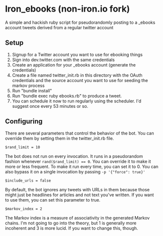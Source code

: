 # Iron_ebooks (non-iron.io fork)

A simple and hackish ruby script for pseudorandomly posting to a _ebooks account tweets derived from a regular twitter account

## Setup

1. Signup for a Twitter account you want to use for ebooking things
2. Sign into dev.twitter.com with the same credentials
3. Create an application for your _ebooks account (generate the credentials)
4. Create a file named twitter_init.rb in this directory with the OAuth credentials and the source account you want to use for seeding the markov process
5. Run "bundle install"
6. Run "bundle exec ruby ebooks.rb" to produce a tweet.
7. You can schedule it now to run regularly using the scheduler. I'd suggest once every 53 minutes or so.

## Configuring

There are several parameters that control the behavior of the bot. You can override them by setting them in the twitter_init.rb file. 

```
$rand_limit = 10
```

The bot does not run on every invocation. It runs in a pseudorandom fashion whenever `rand($rand_limit) == 0`. You can override it to make it more or less frequent. To make it run every time, you can set it to 0. You can also bypass it on a single invocation by passing `-p '{"force": true}'`

```
$include_urls = false
```

By default, the bot ignores any tweets with URLs in them because those might just be headlines for articles and not text you've written. If you want to use them, you can set this parameter to true.

```
$markov_index = 2
```

The Markov index is a measure of associativity in the generated Markov chains. I'm not going to go into the theory, but 1 is generally more incoherent and 3 is more lucid. If you want to change this, though.
